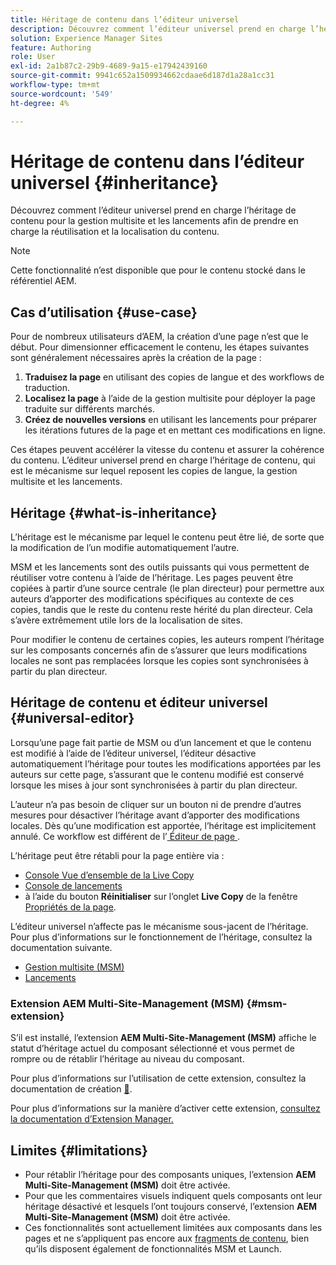 ```yaml
---
title: Héritage de contenu dans l’éditeur universel
description: Découvrez comment l’éditeur universel prend en charge l’héritage de contenu pour la gestion multisite et les lancements afin de prendre en charge la réutilisation et la localisation du contenu.
solution: Experience Manager Sites
feature: Authoring
role: User
exl-id: 2a1b87c2-29b9-4689-9a15-e17942439160
source-git-commit: 9941c652a1509934662cdaae6d187d1a28a1cc31
workflow-type: tm+mt
source-wordcount: '549'
ht-degree: 4%

---
```


# Héritage de contenu dans l’éditeur universel {#inheritance}

Découvrez comment l’éditeur universel prend en charge l’héritage de contenu pour la gestion multisite et les lancements afin de prendre en charge la réutilisation et la localisation du contenu.

>[!NOTE]
>
>Cette fonctionnalité n’est disponible que pour le contenu stocké dans le référentiel AEM.

## Cas d’utilisation {#use-case}

Pour de nombreux utilisateurs d’AEM, la création d’une page n’est que le début. Pour dimensionner efficacement le contenu, les étapes suivantes sont généralement nécessaires après la création de la page :

1. **Traduisez la page** en utilisant des copies de langue et des workflows de traduction.
1. **Localisez la page** à l’aide de la gestion multisite pour déployer la page traduite sur différents marchés.
1. **Créez de nouvelles versions** en utilisant les lancements pour préparer les itérations futures de la page et en mettant ces modifications en ligne.

Ces étapes peuvent accélérer la vitesse du contenu et assurer la cohérence du contenu. L’éditeur universel prend en charge l’héritage de contenu, qui est le mécanisme sur lequel reposent les copies de langue, la gestion multisite et les lancements.

## Héritage {#what-is-inheritance}

L’héritage est le mécanisme par lequel le contenu peut être lié, de sorte que la modification de l’un modifie automatiquement l’autre.

MSM et les lancements sont des outils puissants qui vous permettent de réutiliser votre contenu à l’aide de l’héritage. Les pages peuvent être copiées à partir d’une source centrale (le plan directeur) pour permettre aux auteurs d’apporter des modifications spécifiques au contexte de ces copies, tandis que le reste du contenu reste hérité du plan directeur. Cela s’avère extrêmement utile lors de la localisation de sites.

Pour modifier le contenu de certaines copies, les auteurs rompent l’héritage sur les composants concernés afin de s’assurer que leurs modifications locales ne sont pas remplacées lorsque les copies sont synchronisées à partir du plan directeur.

## Héritage de contenu et éditeur universel {#universal-editor}

Lorsqu’une page fait partie de MSM ou d’un lancement et que le contenu est modifié à l’aide de l’éditeur universel, l’éditeur désactive automatiquement l’héritage pour toutes les modifications apportées par les auteurs sur cette page, s’assurant que le contenu modifié est conservé lorsque les mises à jour sont synchronisées à partir du plan directeur.

L’auteur n’a pas besoin de cliquer sur un bouton ni de prendre d’autres mesures pour désactiver l’héritage avant d’apporter des modifications locales. Dès qu’une modification est apportée, l’héritage est implicitement annulé. Ce workflow est différent de l’[ Éditeur de page ](/help/sites-cloud/authoring/page-editor/edit-content.md#inherited-components).

L’héritage peut être rétabli pour la page entière via :

* [Console Vue d’ensemble de la Live Copy](/help/sites-cloud/administering/msm/live-copy-overview.md)
* [Console de lancements](/help/sites-cloud/authoring/launches/overview.md#the-launches-console)
* à l’aide du bouton **Réinitialiser** sur l’onglet **Live Copy** de la fenêtre [Propriétés de la page](/help/sites-cloud/authoring/sites-console/page-properties.md).

L’éditeur universel n’affecte pas le mécanisme sous-jacent de l’héritage. Pour plus d’informations sur le fonctionnement de l’héritage, consultez la documentation suivante.

* [Gestion multisite (MSM)](/help/sites-cloud/administering/msm/overview.md)
* [Lancements](/help/sites-cloud/authoring/launches/overview.md)

### Extension AEM Multi-Site-Management (MSM) {#msm-extension}

S’il est installé, l’extension **AEM Multi-Site-Management (MSM)** affiche le statut d’héritage actuel du composant sélectionné et vous permet de rompre ou de rétablir l’héritage au niveau du composant.

Pour plus d’informations sur l’utilisation de cette extension, consultez la documentation de création [&#128279;](/help/sites-cloud/authoring/universal-editor/authoring.md#inheritance).

Pour plus d’informations sur la manière d’activer cette extension, [consultez la documentation d’Extension Manager.](https://developer.adobe.com/uix/docs/extension-manager/feature-highlights/#enablingdisabling-extensions)

## Limites {#limitations}

* Pour rétablir l’héritage pour des composants uniques, l’extension **AEM Multi-Site-Management (MSM)** doit être activée.
* Pour que les commentaires visuels indiquent quels composants ont leur héritage désactivé et lesquels l’ont toujours conservé, l’extension **AEM Multi-Site-Management (MSM)** doit être activée.
* Ces fonctionnalités sont actuellement limitées aux composants dans les pages et ne s’appliquent pas encore aux [fragments de contenu](/help/sites-cloud/administering/content-fragments/overview.md), bien qu’ils disposent également de fonctionnalités MSM et Launch.
